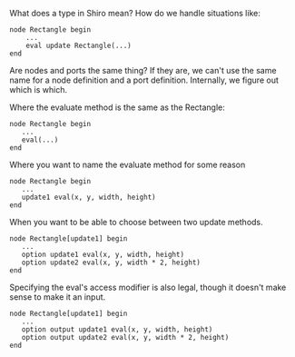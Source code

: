 What does a type in Shiro mean?
How do we handle situations like:

```
node Rectangle begin
	...
	eval update Rectangle(...)
end
```

Are nodes and ports the same thing?
If they are, we can't use the same name for a node definition and a port definition.
Internally, we figure out which is which. 

Where the evaluate method is the same as the Rectangle:

```
node Rectangle begin
   ...
   eval(...)
end
```

Where you want to name the evaluate method for some reason

```
node Rectangle begin
   ...
   update1 eval(x, y, width, height) 
end
```

When you want to be able to choose between two update methods.

```
node Rectangle[update1] begin
   ...
   option update1 eval(x, y, width, height) 
   option update2 eval(x, y, width * 2, height) 
end
```

Specifying the eval's access modifier is also legal, though it doesn't make sense
to make it an input.

```
node Rectangle[update1] begin
   ...
   option output update1 eval(x, y, width, height) 
   option output update2 eval(x, y, width * 2, height) 
end
```
